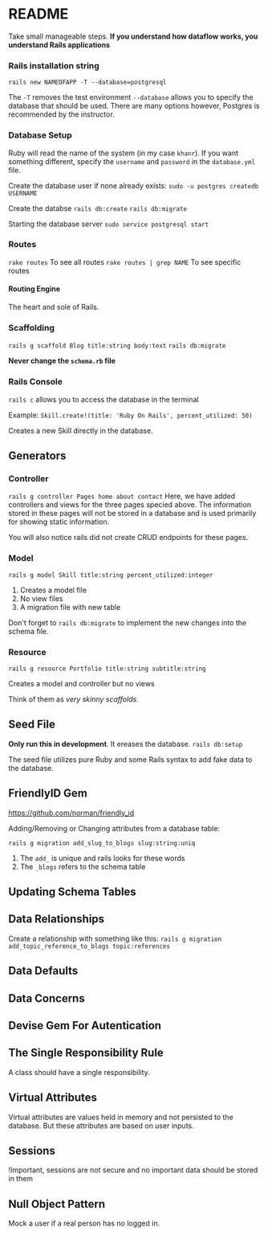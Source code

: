 # README

Take small manageable steps.
**If you understand how dataflow works, you understand Rails applications**

### Rails installation string

`rails new NAMEOFAPP -T --database=postgresql`

The `-T` removes the test environment
`--database` allows you to specify the database that should be used. There are many options however, Postgres is recommended by the instructor.

### Database Setup

Ruby will read the name of the system (in my case `khanr`). If you want something different, specify the `username` and `password` in the `database.yml` file.

Create the database user if none already exists: `sudo -u postgres createdb USERNAME`

Create the databse
`rails db:create`
`rails db:migrate`

Starting the database server
`sudo service postgresql start`

### Routes

`rake routes` To see all routes
`rake routes | grep NAME` To see specific routes

#### Routing Engine

The heart and sole of Rails.

### Scaffolding

`rails g scaffold Blog title:string body:text`
`rails db:migrate`

**Never change the `schema.rb` file**

### Rails Console

`rails c` allows you to access the database in the terminal

Example:
`Skill.create!(title: 'Ruby On Rails', percent_utilized: 50)`

Creates a new Skill directly in the database.

## Generators

### Controller

`rails g controller Pages home about contact`
Here, we have added controllers and views for the three pages specied above. The information stored in these pages will not be stored in a database and is used primarily for showing static information.

You will also notice rails did not create CRUD endpoints for these pages.

### Model

`rails g model Skill title:string percent_utilized:integer`

1. Creates a model file
2. No view files
3. A migration file with new table

Don't forget to `rails db:migrate` to implement the new changes into the schema file.

### Resource

`rails g resource Portfolio title:string subtitle:string`

Creates a model and controller but no views

Think of them as _very skinny scaffolds_.

## Seed File

**Only run this in development**. It ereases the database.
`rails db:setup`

The seed file utilizes pure Ruby and some Rails syntax to add fake data to the database.

## FriendlyID Gem

https://github.com/norman/friendly_id

Adding/Removing or Changing attributes from a database table:

`rails g migration add_slug_to_blogs slug:string:uniq`

1. The `add_` is unique and rails looks for these words
2. The `_blogs` refers to the schema table

## Updating Schema Tables

## Data Relationships

Create a relationship with something like this:
`rails g migration add_topic_reference_to_blogs topic:references`

## Data Defaults

## Data Concerns

## Devise Gem For Autentication

## The Single Responsibility Rule

A class should have a single responsibility.

## Virtual Attributes

Virtual attributes are values held in memory and not persisted to the database. But these attributes are based on user inputs.

## Sessions

!Important, sessions are not secure and no important data should be stored in them

## Null Object Pattern

Mock a user if a real person has no logged in.
